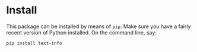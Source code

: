 # Install

This package can be installed by means of `pip`.
Make sure you have a fairly recent version of Python installed.
On the command line, say:

``` sh
pip install text-info
```
